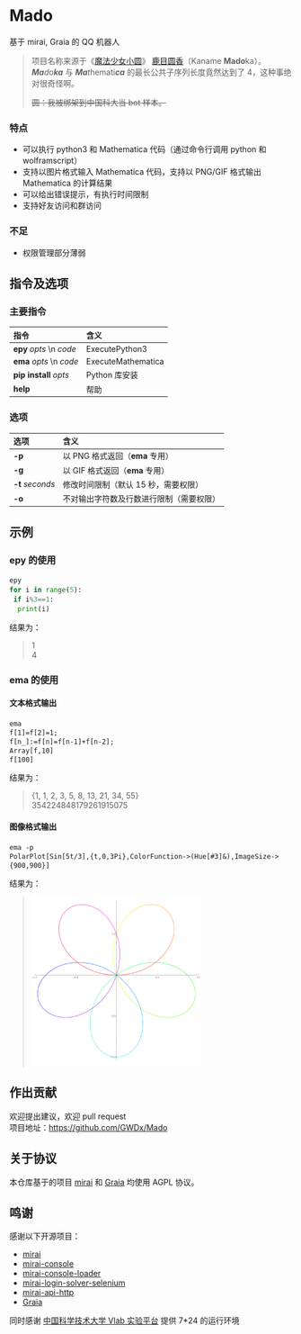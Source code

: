 # Mado

基于 mirai, Graia 的 QQ 机器人

> 项目名称来源于《[魔法少女小圆](https://mzh.moegirl.org.cn/%E9%AD%94%E6%B3%95%E5%B0%91%E5%A5%B3%E5%B0%8F%E5%9C%86)》 [鹿目圆香](https://mzh.moegirl.org.cn/%E9%B9%BF%E7%9B%AE%E5%9C%86)（Kaname **Mado**ka）。  
> <i><b>Ma</b>d</i>o<b><i>ka</i></b> 与 <i><b>Ma</b>t</i>hemati<b><i>ca</i></b> 的最长公共子序列长度竟然达到了 4，这种事绝对很奇怪啊。
> 
> ~~圆：我被绑架到中国科大当 bot 样本。~~

### 特点

+ 可以执行 python3 和 Mathematica 代码（通过命令行调用 python 和 wolframscript）
+ 支持以图片格式输入 Mathematica 代码，支持以 PNG/GIF 格式输出 Mathematica 的计算结果
+ 可以给出错误提示，有执行时间限制
+ 支持好友访问和群访问

### 不足

- 权限管理部分薄弱

## 指令及选项

### 主要指令

| 指令                        | 含义                 |
|:------------------------- |:------------------ |
| **epy** *opts*  \n *code* | ExecutePython3     |
| **ema** *opts*  \n *code* | ExecuteMathematica |
| **pip install** *opts*    | Python 库安装         |
| **help**                  | 帮助                 |

### 选项

| 选项               | 含义                     |
|:---------------- |:---------------------- |
| **-p**           | 以 PNG 格式返回（**ema** 专用） |
| **-g**           | 以 GIF 格式返回（**ema** 专用） |
| **-t** *seconds* | 修改时间限制（默认 15 秒，需要权限）   |
| **-o**           | 不对输出字符数及行数进行限制（需要权限）   |

## 示例

### **epy** 的使用

```python
epy
for i in range(5):
 if i%3==1:
  print(i)
```

结果为：

> 1  
> 4

### **ema** 的使用

#### 文本格式输出

```wolfram
ema
f[1]=f[2]=1;
f[n_]:=f[n]=f[n-1]+f[n-2];
Array[f,10]
f[100]
```

结果为：

> {1, 1, 2, 3, 5, 8, 13, 21, 34, 55}  
> 354224848179261915075

#### 图像格式输出

```wolfram
ema -p
PolarPlot[Sin[5t/3],{t,0,3Pi},ColorFunction->(Hue[#3]&),ImageSize->{900,900}]
```

结果为：   

> <img title="" src="image/ema%20-p.png" alt="" width="300">

## 作出贡献

欢迎提出建议，欢迎 pull request  
项目地址：<https://github.com/GWDx/Mado>

## 关于协议

本仓库基于的项目 [mirai](https://github.com/mamoe/mirai) 和 [Graia](https://github.com/GraiaProject/Application) 均使用 AGPL 协议。

## 鸣谢

感谢以下开源项目：

+ [mirai](https://github.com/mamoe/mirai)
+ [mirai-console](https://github.com/mamoe/mirai-console)
+ [mirai-console-loader](https://github.com/iTXTech/mirai-console-loader)
+ [mirai-login-solver-selenium](https://github.com/project-mirai/mirai-login-solver-selenium)
+ [mirai-api-http](https://github.com/project-mirai/mirai-api-http)
+ [Graia](https://github.com/GraiaProject/Application)

同时感谢 [中国科学技术大学 Vlab 实验平台](https://vlab.ustc.edu.cn/) 提供 7*24 的运行环境